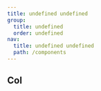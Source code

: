 ```yaml
---
title: undefined undefined
group:
  title: undefined
  order: undefined
nav:
  title: undefined undefined
  path: /components
--- 
```

## Col

